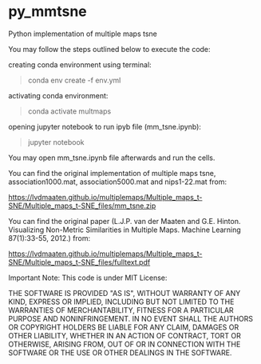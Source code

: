 # py_mmtsne

Python implementation of multiple maps tsne


You may follow the steps outlined below to execute the code:

creating conda environment using terminal:

> conda env create -f env.yml

activating conda environment:

> conda activate multmaps

opening jupyter notebook to run ipyb file (mm_tsne.ipynb):

> jupyter notebook

You may open mm_tsne.ipynb file afterwards and run the cells.

You can find the original implementation of multiple maps tsne, association1000.mat, association5000.mat and nips1-22.mat from:

https://lvdmaaten.github.io/multiplemaps/Multiple_maps_t-SNE/Multiple_maps_t-SNE_files/mm_tsne.zip

You can find the original paper (L.J.P. van der Maaten and G.E. Hinton. Visualizing Non-Metric Similarities in Multiple Maps. Machine Learning 87(1):33-55, 2012.) from:

https://lvdmaaten.github.io/multiplemaps/Multiple_maps_t-SNE/Multiple_maps_t-SNE_files/fulltext.pdf


Important Note: This code is under MIT License:

THE SOFTWARE IS PROVIDED "AS IS", WITHOUT WARRANTY OF ANY KIND, EXPRESS OR IMPLIED, INCLUDING BUT NOT LIMITED TO THE WARRANTIES OF MERCHANTABILITY, FITNESS FOR A PARTICULAR PURPOSE AND NONINFRINGEMENT. IN NO EVENT SHALL THE AUTHORS OR COPYRIGHT HOLDERS BE LIABLE FOR ANY CLAIM, DAMAGES OR OTHER LIABILITY, WHETHER IN AN ACTION OF CONTRACT, TORT OR OTHERWISE, ARISING FROM, OUT OF OR IN CONNECTION WITH THE SOFTWARE OR THE USE OR OTHER DEALINGS IN THE SOFTWARE.

